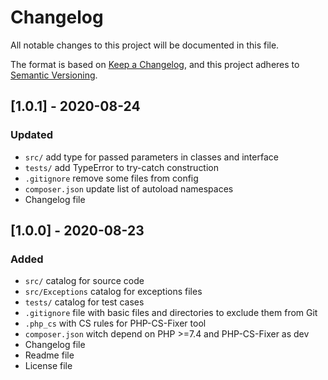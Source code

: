# Changelog

All notable changes to this project will be documented in this file.

The format is based on [Keep a Changelog](https://keepachangelog.com/en/1.0.0/),
and this project adheres to [Semantic Versioning](https://semver.org/spec/v2.0.0.html).

## [1.0.1] - 2020-08-24
### Updated
- `src/` add type for passed parameters in classes and interface
- `tests/` add TypeError to try-catch construction
- `.gitignore` remove some files from config
- `composer.json` update list of autoload namespaces
- Changelog file


## [1.0.0] - 2020-08-23
### Added
- `src/` catalog for source code
- `src/Exceptions` catalog for exceptions files
- `tests/` catalog for test cases
- `.gitignore` file with basic files and directories to exclude them from Git
- `.php_cs` with CS rules for PHP-CS-Fixer tool
- `composer.json` witch depend on PHP >=7.4 and PHP-CS-Fixer as dev
- Changelog file
- Readme file
- License file

